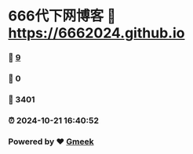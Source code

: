 # 666代下网博客 :link: https://6662024.github.io 
### :page_facing_up: [9](https://6662024.github.io/tag.html) 
### :speech_balloon: 0 
### :hibiscus: 3401 
### :alarm_clock: 2024-10-21 16:40:52 
### Powered by :heart: [Gmeek](https://github.com/Meekdai/Gmeek)
